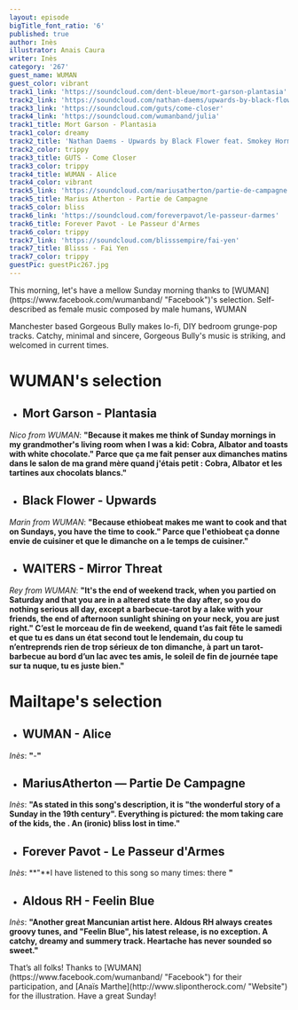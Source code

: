 ```yaml
---
layout: episode
bigTitle_font_ratio: '6'
published: true
author: Inès
illustrator: Anais Caura
writer: Inès
category: '267'
guest_name: WUMAN
guest_color: vibrant
track1_link: 'https://soundcloud.com/dent-bleue/mort-garson-plantasia'
track2_link: 'https://soundcloud.com/nathan-daems/upwards-by-black-flower-feat'
track3_link: 'https://soundcloud.com/guts/come-closer'
track4_link: 'https://soundcloud.com/wumanband/julia'
track1_title: Mort Garson - Plantasia
track1_color: dreamy
track2_title: 'Nathan Daems - Upwards by Black Flower feat. Smokey Hormel '
track2_color: trippy
track3_title: GUTS - Come Closer
track3_color: trippy
track4_title: WUMAN - Alice
track4_color: vibrant
track5_link: 'https://soundcloud.com/mariusatherton/partie-de-campagne'
track5_title: Marius Atherton - Partie de Campagne
track5_color: bliss
track6_link: 'https://soundcloud.com/foreverpavot/le-passeur-darmes'
track6_title: Forever Pavot - Le Passeur d'Armes
track6_color: trippy
track7_link: 'https://soundcloud.com/blisssempire/fai-yen'
track7_title: Blisss - Fai Yen
track7_color: trippy
guestPic: guestPic267.jpg
---
```

<p id="introduction">This morning, let's have a mellow Sunday morning thanks to [WUMAN](https://www.facebook.com/wumanband/ "Facebook")'s selection. Self-described as female music composed by male humans, WUMAN 

Manchester based Gorgeous Bully makes lo-fi, DIY bedroom grunge-pop tracks. Catchy, minimal and sincere, Gorgeous Bully's music is striking, and welcomed in current times.</p>




# **WUMAN's selection**

+ ## Mort Garson - Plantasia
_Nico from WUMAN_: **"**Because it makes me think of Sunday mornings in my grandmother's living room when I was a kid: Cobra, Albator and toasts with white chocolate."
Parce que ça me fait penser aux dimanches matins dans le salon de ma grand mère quand j'étais petit : Cobra, Albator et les tartines aux chocolats blancs.**"**

+ ## Black Flower - Upwards
_Marin from WUMAN_: **"**Because ethiobeat makes me want to cook and that on Sundays, you have the time to cook."
Parce que l'ethiobeat ça donne envie de cuisiner et que le dimanche on a le temps de cuisiner.**"**

+ ## WAITERS - Mirror Threat
_Rey from WUMAN_: **"**It's the end of weekend track, when you partied on Saturday and that you are in a altered state the day after, so you do nothing serious all day, except a barbecue-tarot by a lake with your friends, the end of afternoon sunlight shining on your neck, you are just right."
C’est le morceau de fin de weekend, quand t’as fait fête le samedi et que tu es dans un état second tout le lendemain, du coup tu n’entreprends rien de trop sérieux de ton dimanche, à part un tarot-barbecue au bord d’un lac avec tes amis, le soleil de fin de journée tape sur ta nuque, tu es juste bien.**"**



# Mailtape's selection

+ ## WUMAN - Alice
_Inès_: **"**-**"** 

+ ## MariusAtherton — Partie De Campagne
_Inès_: **"**As stated in this song's description, it is "the wonderful story of a Sunday in the 19th century". Everything is pictured: the mom taking care of the kids, the  . An (ironic) bliss lost in time.**"**

+ ## Forever Pavot - Le Passeur d'Armes
_Inès_: **"**I have listened to this song so many times: there **"**

+ ## Aldous RH - Feelin Blue
_Inès_: **"**Another great Mancunian artist here. Aldous RH always creates groovy tunes, and "Feelin Blue", his latest release, is no exception. A catchy, dreamy and summery track. Heartache has never sounded so sweet.**"**


<p id="outroduction">That’s all folks! Thanks to [WUMAN](https://www.facebook.com/wumanband/ "Facebook") for their participation, and [Anaïs Marthe](http://www.slipontherock.com/ "Website") for the illustration. Have a great Sunday! </p>
